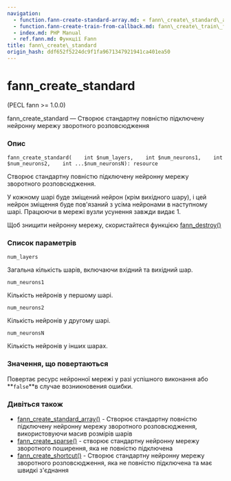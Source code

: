 ```yaml
---
navigation:
  - function.fann-create-standard-array.md: « fann\_create\_standard\_array
  - function.fann-create-train-from-callback.md: fann\_create\_train\_from\_callback »
  - index.md: PHP Manual
  - ref.fann.md: Функції Fann
title: fann\_create\_standard
origin_hash: ddf652f5224dc9f1fa9671347921941ca401ea50
---
```

# fann\_create\_standard

(PECL fann >= 1.0.0)

fann\_create\_standard — Створює стандартну повністю підключену нейронну мережу зворотного розповсюдження

### Опис

```methodsynopsis
fann_create_standard(    int $num_layers,    int $num_neurons1,    int $num_neurons2,    int ...$num_neuronsN): resource
```

Створює стандартну повністю підключену нейронну мережу зворотного розповсюдження.

У кожному шарі буде зміщений нейрон (крім вихідного шару), і цей нейрон зміщення буде пов'язаний з усіма нейронами в наступному шарі. Працюючи в мережі вузли усунення завжди видає 1.

Щоб знищити нейронну мережу, скористайтеся функцією [fann\_destroy()](function.fann-destroy.md)

### Список параметрів

`num_layers`

Загальна кількість шарів, включаючи вхідний та вихідний шар.

`num_neurons1`

Кількість нейронів у першому шарі.

`num_neurons2`

Кількість нейронів у другому шарі.

`num_neuronsN`

Кількість нейронів у інших шарах.

### Значення, що повертаються

Повертає ресурс нейронної мережі у разі успішного виконання або \*\*`false`\*\*в случае возникновения ошибки.

### Дивіться також

-   [fann\_create\_standard\_array()](function.fann-create-standard-array.md) \- Створює стандартну повністю підключену нейронну мережу зворотного розповсюдження, використовуючи масив розмірів шарів
-   [fann\_create\_sparse()](function.fann-create-sparse.md) \- створює стандартну нейронну мережу зворотного поширення, яка не повністю підключена
-   [fann\_create\_shortcut()](function.fann-create-shortcut.md) \- Створює стандартну нейронну мережу зворотного розповсюдження, яка не повністю підключена та має швидкі з'єднання
